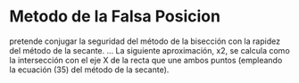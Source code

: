 # Metodo de la Falsa Posicion
pretende conjugar la seguridad del método de la bisección con la rapidez del método de la secante. ... La siguiente aproximación, x2, se calcula como la intersección con el eje X de la recta que une ambos puntos (empleando la ecuación (35) del método de la secante).
